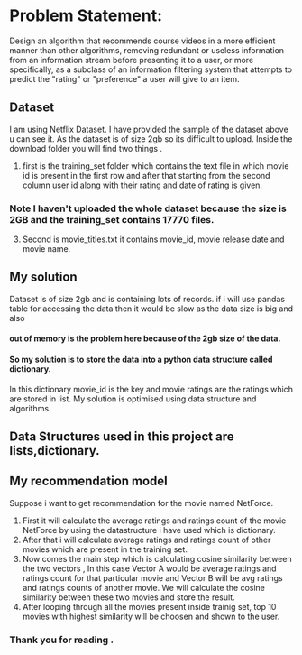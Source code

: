 # Problem Statement:
Design an algorithm that recommends course videos in a more efficient manner than other algorithms, removing redundant or useless information from an information stream before presenting it to a user, or more specifically, as a subclass of an information filtering system that attempts to predict the "rating" or "preference" a user will give to an item.

## Dataset
I am using Netflix Dataset.
I have provided the sample of the dataset above u can see it.
As the dataset is of size 2gb so its difficult to upload.
Inside the download folder you will find two things .
1) first is the training_set folder which contains the text file in which movie id is present in the first row and
after that starting from the second column user id along with their rating and date of rating is given.
### Note I haven't uploaded the whole dataset because the size is 2GB and the training_set contains 17770 files.
3) Second is movie_titles.txt it contains movie_id, movie release date and movie name.

## My solution
Dataset is of size 2gb and is containing lots of records.
if i will use pandas table for accessing the data then it would be slow as the data size is big and also
#### out of memory is the problem here because of the 2gb size of the data.
#### So my solution is to store the data into a python data structure called dictionary.
In this dictionary movie_id is the key and movie ratings are the ratings which are stored in list.
My solution is optimised using data structure and algorithms.

## Data Structures used in this project are lists,dictionary.

## My recommendation model 
Suppose i want to get recommendation for the movie named NetForce.
1) First it will calculate the average ratings and ratings count of the movie NetForce by using the datastructure i have used which is dictionary.
2) After that i will calculate average ratings and ratings count of other movies which are present in the training set.
3) Now comes the main step which is calculating cosine similarity between the two vectors ,
In this case Vector A would be average ratings and ratings count for that particular movie and Vector B will be avg ratings and ratings counts of another movie.
We will calculate the cosine similarity between these two movies and store the result.
4) After looping through all the movies present inside trainig set, top 10 movies with highest similarity will be choosen and shown to the user.

### Thank you for reading .

